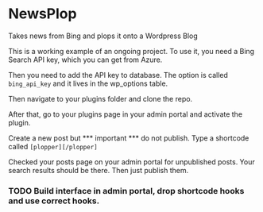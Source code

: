 # NewsPlop
Takes news from Bing and plops it onto a Wordpress Blog


This is a working example of an ongoing project.  To use it, you need a Bing Search API key, which you can get from Azure.

Then you need to add the API key to database.  The option is called ``bing_api_key`` and it lives in the wp_options table.  

Then navigate to your plugins folder and clone the repo.

After that, go to your plugins page in your admin portal and activate the plugin.

Create a new post but *** important *** do not publish.  Type a shortcode called ``[plopper][/plopper]``

Checked your posts page on your admin portal for unpublished posts.  Your search results should be there.  Then just publish them.

### TODO Build interface in admin portal, drop shortcode hooks and use correct hooks.
